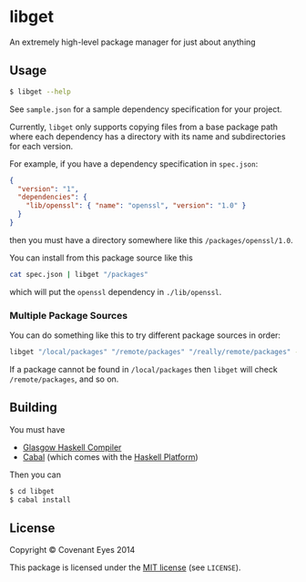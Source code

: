 libget
======

An extremely high-level package manager for just about anything


Usage
-----

```bash
$ libget --help
```

See `sample.json` for a sample dependency specification for your project.

Currently, `libget` only supports copying files from a base package path where
each dependency has a directory with its name and subdirectories for each version.

For example, if you have a dependency specification in `spec.json`:

```json
{
  "version": "1",
  "dependencies": {
    "lib/openssl": { "name": "openssl", "version": "1.0" }
  }
}
```

then you must have a directory somewhere like this `/packages/openssl/1.0`.

You can install from this package source like this

```bash
cat spec.json | libget "/packages"
```

which will put the `openssl` dependency in `./lib/openssl`.

### Multiple Package Sources

You can do something like this to try different package sources in order:

```bash
libget "/local/packages" "/remote/packages" "/really/remote/packages" -f spec.json 
```

If a package cannot be found in `/local/packages` then `libget` will check
`/remote/packages`, and so on.

Building
--------

You must have

  * [Glasgow Haskell Compiler](http://www.haskell.org/ghc/)
  * [Cabal](http://www.haskell.org/cabal/) (which comes with the [Haskell Platform](http://www.haskell.org/platform/))

Then you can

```bash
$ cd libget
$ cabal install
```


License
-------

Copyright &copy; Covenant Eyes 2014

This package is licensed under the [MIT license](http://opensource.org/licenses/mit-license.php)
(see `LICENSE`).
